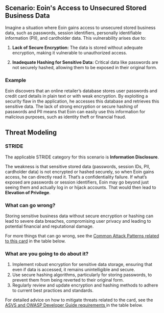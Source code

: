## Scenario: Eoin's Access to Unsecured Stored Business Data

Imagine a situation where Eoin gains access to unsecured stored business data, such as passwords, session identifiers, personally identifiable information (PII), and cardholder data. This vulnerability arises due to:

1. **Lack of Secure Encryption:** The data is stored without adequate encryption, making it vulnerable to unauthorized access.

2. **Inadequate Hashing for Sensitive Data:** Critical data like passwords are not securely hashed, allowing them to be exposed in their original form.

### Example

Eoin discovers that an online retailer’s database stores user passwords and credit card details in plain text or with weak encryption. By exploiting a security flaw in the application, he accesses this database and retrieves this sensitive data. The lack of strong encryption or secure hashing of passwords and PII means that Eoin can easily use this information for malicious purposes, such as identity theft or financial fraud.

## Threat Modeling

### STRIDE

The applicable STRIDE category for this scenario is **Information Disclosure**.

The weakness is that sensitive stored data (passwords, session IDs, PII, cardholder data) is not encrypted or hashed securely, so when Eoin gains access, he can directly read it. That’s a confidentiality failure.
If what’s exposed are passwords or session identifiers, Eoin may go beyond just seeing them and actually log in or hijack accounts. That would then lead to **Elevation of Privilege**.

### What can go wrong?

Storing sensitive business data without secure encryption or hashing can lead to severe data breaches, compromising user privacy and leading to potential financial and reputational damage.

For more things that can go wrong, see the [Common Attack Patterns related to this card](#mapping 'Common Attack Patterns related to this card [internal]') in the table below.

### What are you going to do about it?

1. Implement robust encryption for sensitive data storage, ensuring that even if data is accessed, it remains unintelligible and secure.
2. Use secure hashing algorithms, particularly for storing passwords, to prevent them from being reverted to their original form.
3. Regularly review and update encryption and hashing methods to adhere to current best practices and standards.

For detailed advice on how to mitigate threats related to the card, see the [ASVS and OWASP Developer Guide requirements ](#mapping 'ASVS and OWASP Developer Guide requirements [internal]') in the table below.
